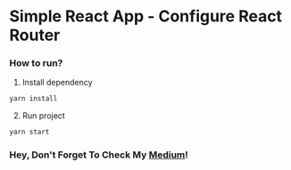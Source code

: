 # Simple React App - Configure React Router

### How to run?
1. Install dependency
```bash
yarn install
```
2. Run project
```bash
yarn start
```

### Hey, Don't Forget To Check My [Medium](https://medium.com/@byciikel)!
